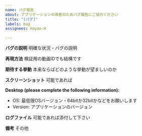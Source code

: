```yaml
---
name: バグ報告
about: アプリケーションの改善のためバグ報告にご協力ください
title: "[バグ]"
labels: bug
assignees: Hayao-H

---
```


**バグの説明**
明確な状況・バグの説明

**再現方法**
検証用の動画IDでも結構です

**期待する挙動**
本来ならばどのような挙動が望ましいのか

**スクリーンショット**
可能であれば

**Desktop (please complete the following information):**
 - OS:  最低限OSバージョン・64bitか32bitかなどをお願いします
 - Version: アプリケーションのバージョン

**ログファイル**
可能であれば添付して下さい

**備考**
その他

